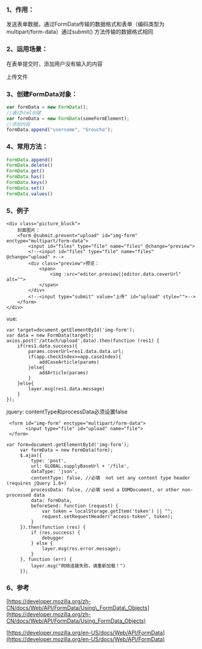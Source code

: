 ### 1、作用：

发送表单数据，通过FormData传输的数据格式和表单（编码类型为multipart/form-data）通过submit\(\) 方法传输的数据格式相同

### 

### 2、运用场景：

在表单提交时，添加用户没有输入的内容

上传文件

### 

### 3、创建FormData对象：

```js
var formData = new FormData();
//通过html创建
var formData = new FormData(someFormElement);
//添加内容
formData.append("username", "Groucho");
```

### 

### 4、常用方法：

```js
FormData.append()
FormData.delete()
FormData.get()
FormData.has()
FormData.keys()
FormData.set()
FormData.values()
```

### 

### 5、例子

```
<div class="picture_block">
    封面图片：
    <form @submit.prevent="upload" id="img-form" enctype="multipart/form-data">
        <input id="files" type="file" name="files" @change="preview">
        <!--<input id="files" type="file" name="files" @change="upload" >-->
        <div class="preview">预览：
            <span>
                <img :src="editor.preview||editor.data.coverUrl" alt="">
            </span>
        </div>
        <!--<input type="submit" value="上传" id="upload" style="">-->
    </form>
</div>
```

vue:
```
var target=document.getElementById('img-form');
var data = new FormData(target);
axios.post('/attach/upload',data).then(function (res1) {
    if(res1.data.success){
        params.coverUrl=res1.data.data.url;
        if(app.checkIndex>=app.caseIndex){
            addCaseArticle(params)
        }else{
            addArticle(params)
        }
    }else{
        layer.msg(res1.data.message)
    }
});
```

jquery:
contentType和processData必须设置false
```
 <form id="img-form" enctype="multipart/form-data">
       <input type="file" id="upload" name="file">
 </form>

var form=document.getElementById('img-form');
     var formData = new FormData(form);
     $.ajax({
         type: 'post',
         url: GLOBAL.supplyBaseUrl + '/file',
         dataType: 'json',
         contentType: false, //必填  not set any content type header (requires jQuery 1.6+)
         processData: false, //必填 send a DOMDocument, or other non-processed data
         data: formData,
         beforeSend: function (request) {
             var token = localStorage.getItem('token') || "";
             request.setRequestHeader("access-token", token);
         }
     }).then(function (res) {
         if (res.success) {
             debugger
         } else {
             layer.msg(res.error.message);
         }
     }, function (err) {
         layer.msg("网络连接失败，请重新加载！")
     });
```

### 

### 6、参考

[https://developer.mozilla.org/zh-CN/docs/Web/API/FormData/Using\_FormData\_Objects](https://developer.mozilla.org/zh-CN/docs/Web/API/FormData/Using_FormData_Objects)

[https://developer.mozilla.org/en-US/docs/Web/API/FormData](https://developer.mozilla.org/en-US/docs/Web/API/FormData)

